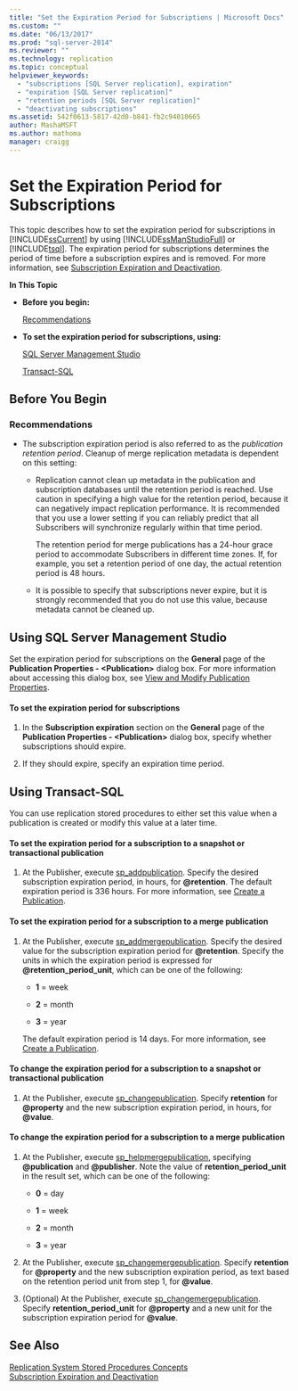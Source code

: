 ```yaml
---
title: "Set the Expiration Period for Subscriptions | Microsoft Docs"
ms.custom: ""
ms.date: "06/13/2017"
ms.prod: "sql-server-2014"
ms.reviewer: ""
ms.technology: replication
ms.topic: conceptual
helpviewer_keywords: 
  - "subscriptions [SQL Server replication], expiration"
  - "expiration [SQL Server replication]"
  - "retention periods [SQL Server replication]"
  - "deactivating subscriptions"
ms.assetid: 542f0613-5817-42d0-b841-fb2c94010665
author: MashaMSFT
ms.author: mathoma
manager: craigg
---
```

# Set the Expiration Period for Subscriptions
  This topic describes how to set the expiration period for subscriptions in [!INCLUDE[ssCurrent](../../../includes/sscurrent-md.md)] by using [!INCLUDE[ssManStudioFull](../../../includes/ssmanstudiofull-md.md)] or [!INCLUDE[tsql](../../../includes/tsql-md.md)]. The expiration period for subscriptions determines the period of time before a subscription expires and is removed. For more information, see [Subscription Expiration and Deactivation](../subscription-expiration-and-deactivation.md).  
  
 **In This Topic**  
  
-   **Before you begin:**  
  
     [Recommendations](#Recommendations)  
  
-   **To set the expiration period for subscriptions, using:**  
  
     [SQL Server Management Studio](#SSMSProcedure)  
  
     [Transact-SQL](#TsqlProcedure)  
  
##  <a name="BeforeYouBegin"></a> Before You Begin  
  
###  <a name="Recommendations"></a> Recommendations  
  
-   The subscription expiration period is also referred to as the *publication retention period*. Cleanup of merge replication metadata is dependent on this setting:  
  
    -   Replication cannot clean up metadata in the publication and subscription databases until the retention period is reached. Use caution in specifying a high value for the retention period, because it can negatively impact replication performance. It is recommended that you use a lower setting if you can reliably predict that all Subscribers will synchronize regularly within that time period.  
  
         The retention period for merge publications has a 24-hour grace period to accommodate Subscribers in different time zones. If, for example, you set a retention period of one day, the actual retention period is 48 hours.  
  
    -   It is possible to specify that subscriptions never expire, but it is strongly recommended that you do not use this value, because metadata cannot be cleaned up.  
  
##  <a name="SSMSProcedure"></a> Using SQL Server Management Studio  
 Set the expiration period for subscriptions on the **General** page of the **Publication Properties - \<Publication>** dialog box. For more information about accessing this dialog box, see [View and Modify Publication Properties](view-and-modify-publication-properties.md).  
  
#### To set the expiration period for subscriptions  
  
1.  In the **Subscription expiration** section on the **General** page of the **Publication Properties - \<Publication>** dialog box, specify whether subscriptions should expire.  
  
2.  If they should expire, specify an expiration time period.  
  
##  <a name="TsqlProcedure"></a> Using Transact-SQL  
 You can use replication stored procedures to either set this value when a publication is created or modify this value at a later time.  
  
#### To set the expiration period for a subscription to a snapshot or transactional publication  
  
1.  At the Publisher, execute [sp_addpublication](/sql/relational-databases/system-stored-procedures/sp-addpublication-transact-sql). Specify the desired subscription expiration period, in hours, for **\@retention**. The default expiration period is 336 hours. For more information, see [Create a Publication](create-a-publication.md).  
  
#### To set the expiration period for a subscription to a merge publication  
  
1.  At the Publisher, execute [sp_addmergepublication](/sql/relational-databases/system-stored-procedures/sp-addmergepublication-transact-sql). Specify the desired value for the subscription expiration period for **\@retention**. Specify the units in which the expiration period is expressed for **\@retention_period_unit**, which can be one of the following:  
  
    -   **1** = week  
  
    -   **2** = month  
  
    -   **3** = year  
  
     The default expiration period is 14 days. For more information, see [Create a Publication](create-a-publication.md).  
  
#### To change the expiration period for a subscription to a snapshot or transactional publication  
  
1.  At the Publisher, execute [sp_changepublication](/sql/relational-databases/system-stored-procedures/sp-changepublication-transact-sql). Specify **retention** for **\@property** and the new subscription expiration period, in hours, for **\@value**.  
  
#### To change the expiration period for a subscription to a merge publication  
  
1.  At the Publisher, execute [sp_helpmergepublication](/sql/relational-databases/system-stored-procedures/sp-helpmergepublication-transact-sql), specifying **\@publication** and **\@publisher**. Note the value of **retention_period_unit** in the result set, which can be one of the following:  
  
    -   **0** = day  
  
    -   **1** = week  
  
    -   **2** = month  
  
    -   **3** = year  
  
2.  At the Publisher, execute [sp_changemergepublication](/sql/relational-databases/system-stored-procedures/sp-changemergepublication-transact-sql). Specify **retention** for **\@property** and the new subscription expiration period, as text based on the retention period unit from step 1, for **\@value**.  
  
3.  (Optional) At the Publisher, execute [sp_changemergepublication](/sql/relational-databases/system-stored-procedures/sp-changemergepublication-transact-sql). Specify **retention_period_unit** for **\@property** and a new unit for the subscription expiration period for **\@value**.  
  
## See Also  
 [Replication System Stored Procedures Concepts](../concepts/replication-system-stored-procedures-concepts.md)   
 [Subscription Expiration and Deactivation](../subscription-expiration-and-deactivation.md)  
  
  

